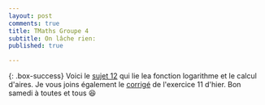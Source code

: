 ```yaml
---
layout: post
comments: true
title: TMaths Groupe 4
subtitle: On lâche rien:
published: true

---
```




{: .box-success}
Voici le [sujet 12](https://github.com/raveluz/raveluz.github.io/blob/master/pdf/Jour13.pdf) qui lie lea fonction logarithme et le calcul d'aires.
Je vous joins également le [corrigé](https://github.com/raveluz/raveluz.github.io/blob/master/pdf/Correction.Jour12.pdf) de l'exercice 11 d'hier. Bon samedi à toutes et tous :laughing:
